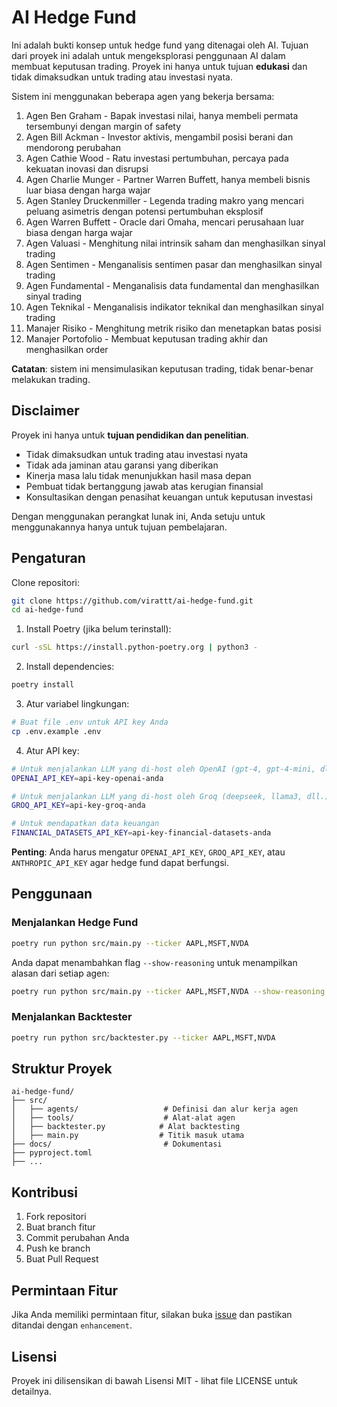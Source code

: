 # AI Hedge Fund

Ini adalah bukti konsep untuk hedge fund yang ditenagai oleh AI. Tujuan dari proyek ini adalah untuk mengeksplorasi penggunaan AI dalam membuat keputusan trading. Proyek ini hanya untuk tujuan **edukasi** dan tidak dimaksudkan untuk trading atau investasi nyata.

Sistem ini menggunakan beberapa agen yang bekerja bersama:

1. Agen Ben Graham - Bapak investasi nilai, hanya membeli permata tersembunyi dengan margin of safety
2. Agen Bill Ackman - Investor aktivis, mengambil posisi berani dan mendorong perubahan
3. Agen Cathie Wood - Ratu investasi pertumbuhan, percaya pada kekuatan inovasi dan disrupsi
4. Agen Charlie Munger - Partner Warren Buffett, hanya membeli bisnis luar biasa dengan harga wajar
5. Agen Stanley Druckenmiller - Legenda trading makro yang mencari peluang asimetris dengan potensi pertumbuhan eksplosif
6. Agen Warren Buffett - Oracle dari Omaha, mencari perusahaan luar biasa dengan harga wajar
7. Agen Valuasi - Menghitung nilai intrinsik saham dan menghasilkan sinyal trading
8. Agen Sentimen - Menganalisis sentimen pasar dan menghasilkan sinyal trading
9. Agen Fundamental - Menganalisis data fundamental dan menghasilkan sinyal trading
10. Agen Teknikal - Menganalisis indikator teknikal dan menghasilkan sinyal trading
11. Manajer Risiko - Menghitung metrik risiko dan menetapkan batas posisi
12. Manajer Portofolio - Membuat keputusan trading akhir dan menghasilkan order

**Catatan**: sistem ini mensimulasikan keputusan trading, tidak benar-benar melakukan trading.

## Disclaimer

Proyek ini hanya untuk **tujuan pendidikan dan penelitian**.

- Tidak dimaksudkan untuk trading atau investasi nyata
- Tidak ada jaminan atau garansi yang diberikan
- Kinerja masa lalu tidak menunjukkan hasil masa depan
- Pembuat tidak bertanggung jawab atas kerugian finansial
- Konsultasikan dengan penasihat keuangan untuk keputusan investasi

Dengan menggunakan perangkat lunak ini, Anda setuju untuk menggunakannya hanya untuk tujuan pembelajaran.

## Pengaturan

Clone repositori:
```bash
git clone https://github.com/virattt/ai-hedge-fund.git
cd ai-hedge-fund
```

1. Install Poetry (jika belum terinstall):
```bash
curl -sSL https://install.python-poetry.org | python3 -
```

2. Install dependencies:
```bash
poetry install
```

3. Atur variabel lingkungan:
```bash
# Buat file .env untuk API key Anda
cp .env.example .env
```

4. Atur API key:
```bash
# Untuk menjalankan LLM yang di-host oleh OpenAI (gpt-4, gpt-4-mini, dll.)
OPENAI_API_KEY=api-key-openai-anda

# Untuk menjalankan LLM yang di-host oleh Groq (deepseek, llama3, dll.)
GROQ_API_KEY=api-key-groq-anda

# Untuk mendapatkan data keuangan
FINANCIAL_DATASETS_API_KEY=api-key-financial-datasets-anda
```

**Penting**: Anda harus mengatur `OPENAI_API_KEY`, `GROQ_API_KEY`, atau `ANTHROPIC_API_KEY` agar hedge fund dapat berfungsi.

## Penggunaan

### Menjalankan Hedge Fund
```bash
poetry run python src/main.py --ticker AAPL,MSFT,NVDA
```

Anda dapat menambahkan flag `--show-reasoning` untuk menampilkan alasan dari setiap agen:
```bash
poetry run python src/main.py --ticker AAPL,MSFT,NVDA --show-reasoning
```

### Menjalankan Backtester
```bash
poetry run python src/backtester.py --ticker AAPL,MSFT,NVDA
```

## Struktur Proyek
```
ai-hedge-fund/
├── src/
│   ├── agents/                   # Definisi dan alur kerja agen
│   ├── tools/                    # Alat-alat agen
│   ├── backtester.py            # Alat backtesting
│   ├── main.py                  # Titik masuk utama
├── docs/                         # Dokumentasi
├── pyproject.toml
├── ...
```

## Kontribusi

1. Fork repositori
2. Buat branch fitur
3. Commit perubahan Anda
4. Push ke branch
5. Buat Pull Request

## Permintaan Fitur

Jika Anda memiliki permintaan fitur, silakan buka [issue](https://github.com/virattt/ai-hedge-fund/issues) dan pastikan ditandai dengan `enhancement`.

## Lisensi

Proyek ini dilisensikan di bawah Lisensi MIT - lihat file LICENSE untuk detailnya.